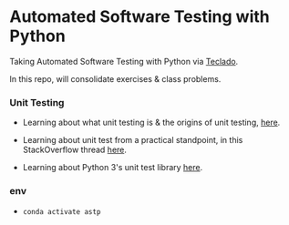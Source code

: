 # Automated Software Testing with Python

Taking Automated Software Testing with Python via [Teclado](https://www.udemy.com/course/automated-software-testing-with-python/).

In this repo, will consolidate exercises & class problems.

### Unit Testing

- Learning about what unit testing is & the origins of unit testing, [here](https://www.agilealliance.org/glossary/unit-test/#q=~(infinite~false~filters~(postType~(~'page~'post~'aa_book~'aa_event_session~'aa_experience_report~'aa_glossary~'aa_research_paper~'aa_video)~tags~(~'unit*20test))~searchTerm~'~sort~false~sortDirection~'asc~page~1)).

- Learning about unit test from a practical standpoint, in this StackOverflow thread [here](https://stackoverflow.com/questions/652292/what-is-unit-testing-and-how-do-you-do-it).

- Learning about Python 3's unit test library [here](https://docs.python.org/3/library/unittest.html).

### env

- `conda activate astp`